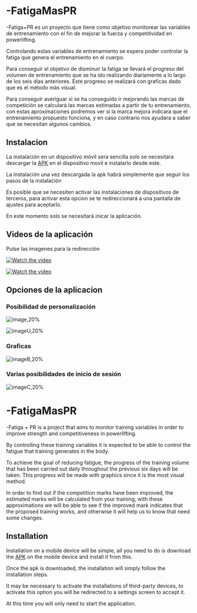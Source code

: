 # -FatigaMasPR
-Fatiga+PR es un proyecto que tiene como objetivo monitorear las variables de entrenamiento con el fin de mejorar la fuerza y competitividad en powerlifting. 

Controlando estas variables de entrenamiento se espera poder controlar la fatiga que genera el entrenamiento en el cuerpo.


Para conseguir el objetivo de disminuir la fatiga se llevará el progreso del volumen de entrenamiento que se ha ido realizando diariamente a lo largo de los seis días anteriores. Este progreso se realizará con graficas dado que es el método más visual.

Para conseguir averiguar si se ha conseguido ir mejorando las marcas de competición se calculará las marcas estimadas a partir de tu entrenamiento, con estas aproximaciones podremos ver si la marca mejora indicara que el entrenamiento propuesto funciona, y en caso contrario nos ayudara a saber que se necesitan algunos cambios.

## Instalacion

La instalación en un dispositivo móvil sera sencilla solo se necesitara descargar la [APK](https://github.com/ysi0000/-FatigaMasPR/blob/master/app/release/app-release.apk) en el dispositivo movil e instalarlo desde este.

La instalación una vez descargada la apk habrá simplemente que seguir los pasos de la instalación

Es posible que se necesiten activar las instalaciones de dispositivos de terceros, para activar esta opcion
se te redireccionará a una pantalla de ajustes para aceptarlo.

En este momento solo se necesitará inicar la aplicación.

## Videos de la aplicación

Pulse las imagenes para la redirección

[![Watch the video](https://github.com/ysi0000/-FatigaMasPR/blob/master/img/Captura%20de%20pantalla%202020-06-25%20a%20las%2011.46.15.png)](https://www.youtube.com/watch?v=1ZRhmhdU6YU)

[![Watch the video](https://github.com/ysi0000/-FatigaMasPR/blob/master/img/Captura%20de%20pantalla%202020-06-25%20a%20las%2012.38.59.png)](https://www.youtube.com/watch?v=1ZRhmhdU6YU)

## Opciones de la aplicacion

### Posibilidad de personalización

![image,20%](https://github.com/ysi0000/-FatigaMasPR/blob/master/img/Captura%20de%20pantalla%202020-06-25%20a%20las%2011.46.15.png)

![imageU,20%](https://github.com/ysi0000/-FatigaMasPR/blob/master/img/Captura%20de%20pantalla%202020-06-25%20a%20las%2012.41.25.png)

### Graficas

![imageB,20%](https://github.com/ysi0000/-FatigaMasPR/blob/master/img/Captura%20de%20pantalla%202020-06-25%20a%20las%2012.38.59.png)

### Varias posibilidades de inicio de sesión

![imageC,20%](https://github.com/ysi0000/-FatigaMasPR/blob/master/img/Captura%20de%20pantalla%202020-06-25%20a%20las%2012.32.33.png)

# -FatigaMasPR
-Fatiga + PR is a project that aims to monitor training variables in order to improve strength and competitiveness in powerlifting.

By controlling these training variables it is expected to be able to control the fatigue that training generates in the body.


To achieve the goal of reducing fatigue, the progress of the training volume that has been carried out daily throughout the previous six days will be taken. This progress will be made with graphics since it is the most visual method.

In order to find out if the competition marks have been improved, the estimated marks will be calculated from your training, with these approximations we will be able to see if the improved mark indicates that the proposed training works, and otherwise it will help us to know that need some changes.

## Installation

Installation on a mobile device will be simple, all you need to do is download the [APK](https://github.com/ysi0000/-FatigaMasPR/blob/master/app/release/app-release.apk) on the mobile device and install it from this.

Once the apk is downloaded, the installation will simply follow the installation steps.

It may be necessary to activate the installations of third-party devices, to activate this option
you will be redirected to a settings screen to accept it.

At this time you will only need to start the application.


